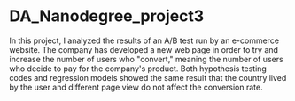 # DA_Nanodegree_project3

In this project, I analyzed the results of an A/B test run by an e-commerce website. The company has developed a new web page in order to try and increase the number of users who "convert," meaning the number of users who decide to pay for the company's product. Both hypothesis testing codes and regression models showed the same result that the country lived by the user and different page view do not affect the conversion rate.  
